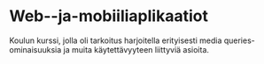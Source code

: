 # Web--ja-mobiiliaplikaatiot

Koulun kurssi, jolla oli tarkoitus harjoitella erityisesti media queries-ominaisuuksia ja muita käytettävyyteen liittyviä asioita.